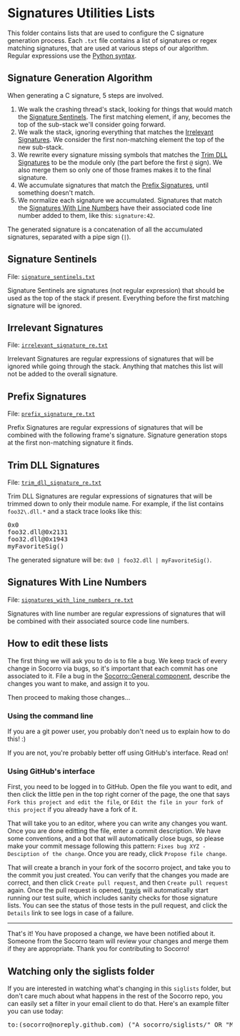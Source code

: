 # Signatures Utilities Lists

This folder contains lists that are used to configure the C signature generation process. Each ``.txt`` file contains a list of signatures or regex matching signatures, that are used at various steps of our algorithm. Regular expressions use the [Python syntax](https://docs.python.org/2/library/re.html#regular-expression-syntax).

## Signature Generation Algorithm

When generating a C signature, 5 steps are involved.

1. We walk the crashing thread's stack, looking for things that would match the [Signature Sentinels](#signature-sentinels). The first matching element, if any, becomes the top of the sub-stack we'll consider going forward.
2. We walk the stack, ignoring everything that matches the [Irrelevant Signatures](#irrelevant-signatures). We consider the first non-matching element the top of the new sub-stack.
3. We rewrite every signature missing symbols that matches the [Trim DLL Signatures](#trim-dll-signatures) to be the module only (the part before the first ``@`` sign). We also merge them so only one of those frames makes it to the final signature.
4. We accumulate signatures that match the [Prefix Signatures](#prefix-signatures), until something doesn't match.
5. We normalize each signature we accumulated. Signatures that match the [Signatures With Line Numbers](#signatures-with-line-numbers) have their associated code line number added to them, like this: ``signature:42``.

The generated signature is a concatenation of all the accumulated signatures, separated with a pipe sign (`` | ``).

## Signature Sentinels

File: [``signature_sentinels.txt``](./signature_sentinels.txt)

Signature Sentinels are signatures (not regular expression) that should be used as the top of the stack if present. Everything before the first matching signature will be ignored.

## Irrelevant Signatures

File: [``irrelevant_signature_re.txt``](./irrelevant_signature_re.txt)

Irrelevant Signatures are regular expressions of signatures that will be ignored while going through the stack. Anything that matches this list will not be added to the overall signature.

## Prefix Signatures

File: [``prefix_signature_re.txt``](./prefix_signature_re.txt)

Prefix Signatures are regular expressions of signatures that will be combined with the following frame's signature. Signature generation stops at the first non-matching signature it finds.

## Trim DLL Signatures

File: [``trim_dll_signature_re.txt``](./trim_dll_signature_re.txt)

Trim DLL Signatures are regular expressions of signatures that will be trimmed down to only their module name. For example, if the list contains ``foo32\.dll.*`` and a stack trace looks like this:

<pre>0x0
foo32.dll@0x2131
foo32.dll@0x1943
myFavoriteSig()
</pre>

The generated signature will be: ``0x0 | foo32.dll | myFavoriteSig()``.

## Signatures With Line Numbers

File: [``signatures_with_line_numbers_re.txt``](./signatures_with_line_numbers_re.txt)

Signatures with line number are regular expressions of signatures that will be combined with their associated source code line numbers.

## How to edit these lists

The first thing we will ask you to do is to file a bug. We keep track of every change in Socorro via bugs, so it's important that each commit has one associated to it. File a bug in the [Socorro::General component](https://bugzilla.mozilla.org/enter_bug.cgi?product=Socorro&component=General), describe the changes you want to make, and assign it to you.

Then proceed to making those changes...

### Using the command line

If you are a git power user, you probably don't need us to explain how to do this! :)

If you are not, you're probably better off using GitHub's interface. Read on!

### Using GitHub's interface

First, you need to be logged in to GitHub. Open the file you want to edit, and then click the little pen in the top right corner of the page, the one that says ``Fork this project and edit the file``, or ``Edit the file in your fork of this project`` if you already have a fork of it.

That will take you to an editor, where you can write any changes you want. Once you are done editting the file, enter a commit description. We have some conventions, and a bot that will automatically close bugs, so please make your commit message following this pattern: ``Fixes bug XYZ - Desciption of the change``. Once you are ready, click ``Propose file change``.

That will create a branch in your fork of the socorro project, and take you to the commit you just created. You can verify that the changes you made are correct, and then click ``Create pull request``, and then ``Create pull request`` again. Once the pull request is opened, [travis](https://travis-ci.org/mozilla/socorro) will automatically start running our test suite, which includes sanity checks for those signature lists. You can see the status of those tests in the pull request, and click the ``Details`` link to see logs in case of a failure.

---

That's it! You have proposed a change, we have been notified about it. Someone from the Socorro team will review your changes and merge them if they are appropriate. Thank you for contributing to Socorro!

## Watching only the siglists folder

If you are interested in watching what's changing in this ``siglists`` folder, but don't care much about what happens in the rest of the Socorro repo, you can easily set a filter in your email client to do that. Here's an example filter you can use today:

<pre>to:(socorro@noreply.github.com) ("A socorro/siglists/" OR "M socorro/siglists/" OR "D socorro/siglists")</pre>
